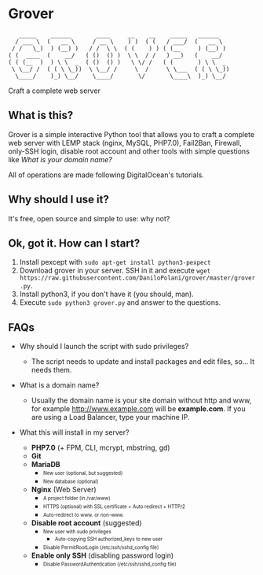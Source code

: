 # Grover
```
   _____    ______       ____     __    __    _____   ______    
  / ___ \  (   __ \     / __ \    ) )  ( (   / ___/  (   __ \   
 / /   \_)  ) (__) )   / /  \ \  ( (    ) ) ( (__     ) (__) )  
( (  ____  (    __/   ( ()  () )  \ \  / /   ) __)   (    __/   
( ( (__  )  ) \ \  _  ( ()  () )   \ \/ /   ( (       ) \ \  _  
 \ \__/ /  ( ( \ \_))  \ \__/ /     \  /     \ \___  ( ( \ \_)) 
  \____/    )_) \__/    \____/       \/       \____\  )_) \__/ 
```
Craft a complete web server


## What is this?
Grover is a simple interactive Python tool that allows you to craft a complete web server with LEMP stack (nginx, MySQL, PHP7.0), Fail2Ban, Firewall, only-SSH login, disable root account and other tools with simple questions like *What is your domain name?*

All of operations are made following DigitalOcean's tutorials.

## Why should I use it?
It's free, open source and simple to use: why not?

## Ok, got it. How can I start?
1. Install pexcept with `sudo apt-get install python3-pexpect`
1. Download grover in your server. SSH in it and execute `wget https://raw.githubusercontent.com/DaniloPolani/grover/master/grover.py`.
1. Install python3, if you don't have it (you should, man).
1. Execute `sudo python3 grover.py` and answer to the questions.

## FAQs
* Why should I launch the script with sudo privileges?
  * The script needs to update and install packages and edit files, so... It needs them.
  
* What is a domain name?
  * Usually the domain name is your site domain without http and www, for example http://www.example.com will be **example.com**. If you are using a Load Balancer, type your machine IP.
  
* What this will install in my server?
   * **PHP7.0** (+ FPM, CLI, mcrypt, mbstring, gd)
   * **Git**
   * **MariaDB**
      * <sub><sup>New user (optional, but suggested)</sup></sub>
      * <sub><sup>New database (optional)</sup></sub>
   * **Nginx** (Web Server)
      * <sub><sup>A project folder (in /var/www)</sup></sub>
      * <sub><sup>HTTPS (optional) with SSL certificate + Auto redirect + HTTP/2</sup></sub>
      * <sub><sup>Auto-redirect to www. or non-www.</sup></sub>
   * **Disable root account** (suggested)
      * <sub><sup>New user with sudo privileges</sup></sub>
         * <sub><sup>Auto-copying SSH authorized_keys to new user</sup></sub>
      * <sub><sup>Disable PermitRootLogin (/etc/ssh/sshd_config file)</sup></sub>
   * **Enable only SSH** (disabling password login)
      * <sub><sup>Disable PasswordAuthentication (/etc/ssh/sshd_config file)</sup></sub>
